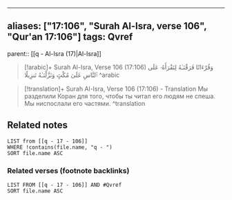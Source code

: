 
---
aliases: ["17:106", "Surah Al-Isra, verse 106", "Qur'an 17:106"]
tags: Qvref
---

parent:: [[q - Al-Isra (17)|Al-Isra]]

> [!arabic]+ Surah Al-Isra, Verse 106 (17:106)
> <span class="quran-arabic">وَقُرْءَانًا فَرَقْنَـٰهُ لِتَقْرَأَهُۥ عَلَى ٱلنَّاسِ عَلَىٰ مُكْثٍ وَنَزَّلْنَـٰهُ تَنزِيلًا</span>
^arabic

> [!translation]+ Surah Al-Isra, Verse 106 (17:106) - Translation
> Мы разделили Коран для того, чтобы ты читал его людям не спеша. Мы ниспослали его частями.
^translation



## Related notes
```dataview
LIST from [[q - 17 - 106]]
WHERE !contains(file.name, "q - ")
SORT file.name ASC
```

### Related verses (footnote backlinks)
```dataview
LIST FROM [[q - 17 - 106]] AND #Qvref
SORT file.name ASC
```

